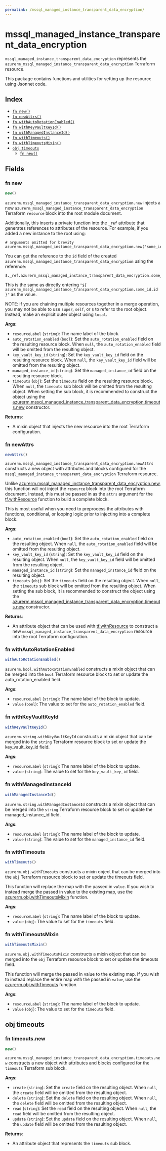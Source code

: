 ```yaml
---
permalink: /mssql_managed_instance_transparent_data_encryption/
---
```


# mssql_managed_instance_transparent_data_encryption

`mssql_managed_instance_transparent_data_encryption` represents the `azurerm_mssql_managed_instance_transparent_data_encryption` Terraform resource.



This package contains functions and utilities for setting up the resource using Jsonnet code.


## Index

* [`fn new()`](#fn-new)
* [`fn newAttrs()`](#fn-newattrs)
* [`fn withAutoRotationEnabled()`](#fn-withautorotationenabled)
* [`fn withKeyVaultKeyId()`](#fn-withkeyvaultkeyid)
* [`fn withManagedInstanceId()`](#fn-withmanagedinstanceid)
* [`fn withTimeouts()`](#fn-withtimeouts)
* [`fn withTimeoutsMixin()`](#fn-withtimeoutsmixin)
* [`obj timeouts`](#obj-timeouts)
  * [`fn new()`](#fn-timeoutsnew)

## Fields

### fn new

```ts
new()
```


`azurerm.mssql_managed_instance_transparent_data_encryption.new` injects a new `azurerm_mssql_managed_instance_transparent_data_encryption` Terraform `resource`
block into the root module document.

Additionally, this inserts a private function into the `_ref` attribute that generates references to attributes of the
resource. For example, if you added a new instance to the root using:

    # arguments omitted for brevity
    azurerm.mssql_managed_instance_transparent_data_encryption.new('some_id')

You can get the reference to the `id` field of the created `azurerm.mssql_managed_instance_transparent_data_encryption` using the reference:

    $._ref.azurerm_mssql_managed_instance_transparent_data_encryption.some_id.get('id')

This is the same as directly entering `"${ azurerm_mssql_managed_instance_transparent_data_encryption.some_id.id }"` as the value.

NOTE: if you are chaining multiple resources together in a merge operation, you may not be able to use `super`, `self`,
or `$` to refer to the root object. Instead, make an explicit outer object using `local`.

**Args**:
  - `resourceLabel` (`string`): The name label of the block.
  - `auto_rotation_enabled` (`bool`): Set the `auto_rotation_enabled` field on the resulting resource block. When `null`, the `auto_rotation_enabled` field will be omitted from the resulting object.
  - `key_vault_key_id` (`string`): Set the `key_vault_key_id` field on the resulting resource block. When `null`, the `key_vault_key_id` field will be omitted from the resulting object.
  - `managed_instance_id` (`string`): Set the `managed_instance_id` field on the resulting resource block.
  - `timeouts` (`obj`): Set the `timeouts` field on the resulting resource block. When `null`, the `timeouts` sub block will be omitted from the resulting object. When setting the sub block, it is recommended to construct the object using the [azurerm.mssql_managed_instance_transparent_data_encryption.timeouts.new](#fn-timeoutsnew) constructor.

**Returns**:
- A mixin object that injects the new resource into the root Terraform configuration.


### fn newAttrs

```ts
newAttrs()
```


`azurerm.mssql_managed_instance_transparent_data_encryption.newAttrs` constructs a new object with attributes and blocks configured for the `mssql_managed_instance_transparent_data_encryption`
Terraform resource.

Unlike [azurerm.mssql_managed_instance_transparent_data_encryption.new](#fn-new), this function will not inject the `resource`
block into the root Terraform document. Instead, this must be passed in as the `attrs` argument for the
[tf.withResource](https://github.com/tf-libsonnet/core/tree/main/docs#fn-withresource) function to build a complete block.

This is most useful when you need to preprocess the attributes with functions, conditional, or looping logic prior to
injecting into a complete block.

**Args**:
  - `auto_rotation_enabled` (`bool`): Set the `auto_rotation_enabled` field on the resulting object. When `null`, the `auto_rotation_enabled` field will be omitted from the resulting object.
  - `key_vault_key_id` (`string`): Set the `key_vault_key_id` field on the resulting object. When `null`, the `key_vault_key_id` field will be omitted from the resulting object.
  - `managed_instance_id` (`string`): Set the `managed_instance_id` field on the resulting object.
  - `timeouts` (`obj`): Set the `timeouts` field on the resulting object. When `null`, the `timeouts` sub block will be omitted from the resulting object. When setting the sub block, it is recommended to construct the object using the [azurerm.mssql_managed_instance_transparent_data_encryption.timeouts.new](#fn-timeoutsnew) constructor.

**Returns**:
  - An attribute object that can be used with [tf.withResource](https://github.com/tf-libsonnet/core/tree/main/docs#fn-withresource) to construct a new `mssql_managed_instance_transparent_data_encryption` resource into the root Terraform configuration.


### fn withAutoRotationEnabled

```ts
withAutoRotationEnabled()
```

`azurerm.bool.withAutoRotationEnabled` constructs a mixin object that can be merged into the `bool`
Terraform resource block to set or update the auto_rotation_enabled field.



**Args**:
  - `resourceLabel` (`string`): The name label of the block to update.
  - `value` (`bool`): The value to set for the `auto_rotation_enabled` field.


### fn withKeyVaultKeyId

```ts
withKeyVaultKeyId()
```

`azurerm.string.withKeyVaultKeyId` constructs a mixin object that can be merged into the `string`
Terraform resource block to set or update the key_vault_key_id field.



**Args**:
  - `resourceLabel` (`string`): The name label of the block to update.
  - `value` (`string`): The value to set for the `key_vault_key_id` field.


### fn withManagedInstanceId

```ts
withManagedInstanceId()
```

`azurerm.string.withManagedInstanceId` constructs a mixin object that can be merged into the `string`
Terraform resource block to set or update the managed_instance_id field.



**Args**:
  - `resourceLabel` (`string`): The name label of the block to update.
  - `value` (`string`): The value to set for the `managed_instance_id` field.


### fn withTimeouts

```ts
withTimeouts()
```

`azurerm.obj.withTimeouts` constructs a mixin object that can be merged into the `obj`
Terraform resource block to set or update the timeouts field.

This function will replace the map with the passed in `value`. If you wish to instead merge the
passed in value to the existing map, use the [azurerm.obj.withTimeoutsMixin](TODO) function.

**Args**:
  - `resourceLabel` (`string`): The name label of the block to update.
  - `value` (`obj`): The value to set for the `timeouts` field.


### fn withTimeoutsMixin

```ts
withTimeoutsMixin()
```

`azurerm.obj.withTimeoutsMixin` constructs a mixin object that can be merged into the `obj`
Terraform resource block to set or update the timeouts field.

This function will merge the passed in value to the existing map. If you wish
to instead replace the entire map with the passed in `value`, use the [azurerm.obj.withTimeouts](TODO)
function.


**Args**:
  - `resourceLabel` (`string`): The name label of the block to update.
  - `value` (`obj`): The value to set for the `timeouts` field.


## obj timeouts



### fn timeouts.new

```ts
new()
```


`azurerm.mssql_managed_instance_transparent_data_encryption.timeouts.new` constructs a new object with attributes and blocks configured for the `timeouts`
Terraform sub block.



**Args**:
  - `create` (`string`): Set the `create` field on the resulting object. When `null`, the `create` field will be omitted from the resulting object.
  - `delete` (`string`): Set the `delete` field on the resulting object. When `null`, the `delete` field will be omitted from the resulting object.
  - `read` (`string`): Set the `read` field on the resulting object. When `null`, the `read` field will be omitted from the resulting object.
  - `update` (`string`): Set the `update` field on the resulting object. When `null`, the `update` field will be omitted from the resulting object.

**Returns**:
  - An attribute object that represents the `timeouts` sub block.
